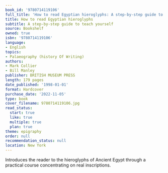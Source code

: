 ```yaml
---
book_id: '9780714119106'
full_title: 'How to read Egyptian hieroglyphs: A step-by-step guide to teach yourself'
title: How to read Egyptian hieroglyphs
subtitle: A step-by-step guide to teach yourself
source: Bookshelf
owned: true
isbn: '9780714119106'
language:
- English
topics:
- Palaeography (history Of Writing)
authors:
- Mark Collier
- Bill Manley
publisher: BRITISH MUSEUM PRESS
length: 179 pages
date_published: '1998-01-01'
format: Hardcover
purchase_date: '2022-11-05'
type: book
cover_filename: 9780714119106.jpg
read_status:
  start: true
  like: true
  multiple: true
  plan: true
theme: epigraphy
order: null
recommendation_status: null
location: New York
---
```

Introduces the reader to the hieroglyphs of Ancient Egypt through a practical course concentrating on real inscriptions.

